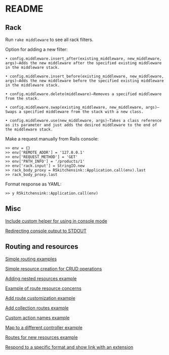 # README

Rack
----

Run `rake middleware` to see all rack filters.

Option for adding a new filter:
```
• config.middleware.insert_after(existing_middleware, new_middleware, args)—Adds the new middleware after the specified existing middleware in the middleware stack.

• config.middleware.insert_before(existing_middleware, new_middleware, args)—Adds the new middleware before the specified existing middleware in the middleware stack.

• config.middleware.delete(middleware)—Removes a specified middleware from the stack.

• config.middleware.swap(existing_middleware, new_middleware, args)—Swaps a specified middleware from the stack with a new class.

• config.middleware.use(new_middleware, args)—Takes a class reference as its parameter and just adds the desired middleware to the end of the middleware stack.
```

Make a request manually from Rails console:

```
>> env = {}
>> env['REMOTE_ADDR'] = '127.0.0.1'
>> env['REQUEST_METHOD'] = 'GET'
>> env['PATH_INFO'] = '/products/1'
>> env['rack.input'] = StringIO.new
>> rack_body_proxy = R5kitchensink::Application.call(env).last
>> rack_body_proxy.last
```

Format response as YAML:

```
>> y R5kitchensink::Application.call(env)
```

Misc
----

[Include custom helper for using in console mode](https://github.com/cone/r5kitchensink/commit/11ea4cb1127325ba69ad63124b2cf754deebe8a5)

[Redirecting console output to STDOUT](https://github.com/cone/r5kitchensink/commit/59ac384a081139ccfcc64dad18a97ea9f1b75318)

Routing and resources
----

[Simple routing examples](https://github.com/cone/r5kitchensink/commit/834021a59d6b7e20343004d3045f0404675d61bd)

[Simple resource creation for CRUD operations](https://github.com/cone/r5kitchensink/commit/479c8e1f0eabb0e821249b751978a4ed342042ce)

[Adding nested resources example](https://github.com/cone/r5kitchensink/commit/83185b363611927476a0e4484f039c73c607a251)

[Example of route resource concerns](https://github.com/cone/r5kitchensink/commit/3000b955d27629f8080ba4f0b928843fe9ab4422)

[Add route customization example](https://github.com/cone/r5kitchensink/commit/4949e3a9fb5caa223e1e5eca852393c81a5bdd59)

[Add collection routes example](https://github.com/cone/r5kitchensink/commit/fd89059784aa196302d7166c014d0535dae5520b)

[Custom action names example](https://github.com/cone/r5kitchensink/commit/46bdb8aeac381881b5fa3afb5e06f4fa87ff9ff4)

[Map to a different controller example](https://github.com/cone/r5kitchensink/commit/956cf2ee43e94afa89e5f2fd5131ee819b5d8aba)

[Routes for new resources example](https://github.com/cone/r5kitchensink/commit/209e639644890bcd413aab81b550e66022438d72)

[Respond to a specific format and show link with an extension](https://github.com/cone/r5kitchensink/commit/410276d618d46e889715e917831e9c86dd535bcb)
